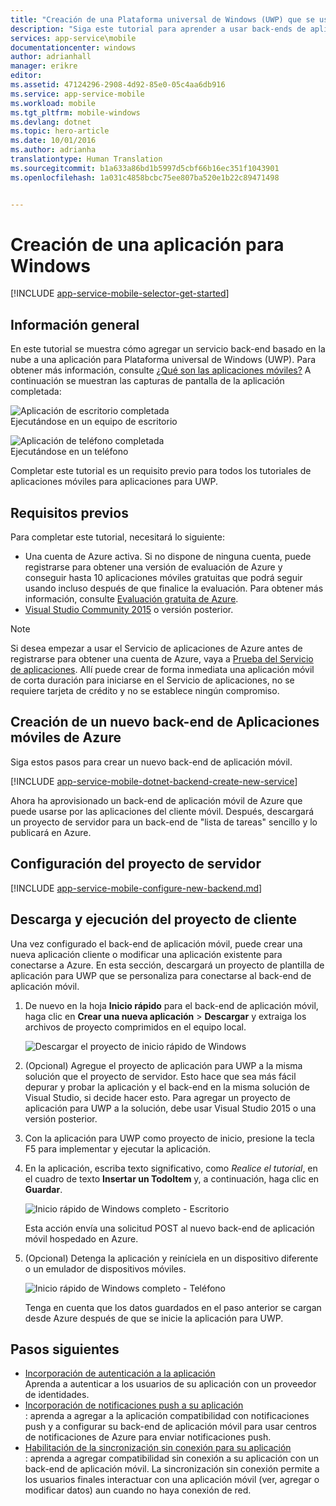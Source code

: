 ```yaml
---
title: "Creación de una Plataforma universal de Windows (UWP) que se use en Mobile Apps | Microsoft Docs"
description: "Siga este tutorial para aprender a usar back-ends de aplicación móvil de Azure para el desarrollo de aplicaciones para Plataforma universal de Windows (UWP) en C#, Visual Basic o JavaScript."
services: app-service\mobile
documentationcenter: windows
author: adrianhall
manager: erikre
editor: 
ms.assetid: 47124296-2908-4d92-85e0-05c4aa6db916
ms.service: app-service-mobile
ms.workload: mobile
ms.tgt_pltfrm: mobile-windows
ms.devlang: dotnet
ms.topic: hero-article
ms.date: 10/01/2016
ms.author: adrianha
translationtype: Human Translation
ms.sourcegitcommit: b1a633a86bd1b5997d5cbf66b16ec351f1043901
ms.openlocfilehash: 1a031c4858bcbc75ee807ba520e1b22c89471498


---
```

# <a name="create-a-windows-app"></a>Creación de una aplicación para Windows
[!INCLUDE [app-service-mobile-selector-get-started](../../includes/app-service-mobile-selector-get-started.md)]

## <a name="overview"></a>Información general
En este tutorial se muestra cómo agregar un servicio back-end basado en la nube a una aplicación para Plataforma universal de Windows (UWP). Para obtener más información, consulte [¿Qué son las aplicaciones móviles?](app-service-mobile-value-prop.md) A continuación se muestran las capturas de pantalla de la aplicación completada:

![Aplicación de escritorio completada](./media/app-service-mobile-windows-store-dotnet-get-started/mobile-quickstart-completed-desktop.png)   
Ejecutándose en un equipo de escritorio 

![Aplicación de teléfono completada](./media/app-service-mobile-windows-store-dotnet-get-started/mobile-quickstart-completed.png)  
Ejecutándose en un teléfono

Completar este tutorial es un requisito previo para todos los tutoriales de aplicaciones móviles para aplicaciones para UWP. 

## <a name="prerequisites"></a>Requisitos previos
Para completar este tutorial, necesitará lo siguiente:

* Una cuenta de Azure activa. Si no dispone de ninguna cuenta, puede registrarse para obtener una versión de evaluación de Azure y conseguir hasta 10 aplicaciones móviles gratuitas que podrá seguir usando incluso después de que finalice la evaluación. Para obtener más información, consulte [Evaluación gratuita de Azure](https://azure.microsoft.com/pricing/free-trial/).
* [Visual Studio Community 2015] o versión posterior.

> [!NOTE]
> Si desea empezar a usar el Servicio de aplicaciones de Azure antes de registrarse para obtener una cuenta de Azure, vaya a [Prueba del Servicio de aplicaciones](https://azure.microsoft.com/try/app-service/mobile/). Allí puede crear de forma inmediata una aplicación móvil de corta duración para iniciarse en el Servicio de aplicaciones, no se requiere tarjeta de crédito y no se establece ningún compromiso.
> 
> 

## <a name="create-a-new-azure-mobile-app-backend"></a>Creación de un nuevo back-end de Aplicaciones móviles de Azure
Siga estos pasos para crear un nuevo back-end de aplicación móvil.

[!INCLUDE [app-service-mobile-dotnet-backend-create-new-service](../../includes/app-service-mobile-dotnet-backend-create-new-service.md)]

Ahora ha aprovisionado un back-end de aplicación móvil de Azure que puede usarse por las aplicaciones del cliente móvil. Después, descargará un proyecto de servidor para un back-end de "lista de tareas" sencillo y lo publicará en Azure.

## <a name="configure-the-server-project"></a>Configuración del proyecto de servidor
[!INCLUDE [app-service-mobile-configure-new-backend.md](../../includes/app-service-mobile-configure-new-backend.md)]

## <a name="download-and-run-the-client-project"></a>Descarga y ejecución del proyecto de cliente
Una vez configurado el back-end de aplicación móvil, puede crear una nueva aplicación cliente o modificar una aplicación existente para conectarse a Azure. En esta sección, descargará un proyecto de plantilla de aplicación para UWP que se personaliza para conectarse al back-end de aplicación móvil.

1. De nuevo en la hoja **Inicio rápido** para el back-end de aplicación móvil, haga clic en **Crear una nueva aplicación** > **Descargar** y extraiga los archivos de proyecto comprimidos en el equipo local.
   
    ![Descargar el proyecto de inicio rápido de Windows](./media/app-service-mobile-windows-store-dotnet-get-started/mobile-app-windows-quickstart.png)
2. (Opcional) Agregue el proyecto de aplicación para UWP a la misma solución que el proyecto de servidor. Esto hace que sea más fácil depurar y probar la aplicación y el back-end en la misma solución de Visual Studio, si decide hacer esto. Para agregar un proyecto de aplicación para UWP a la solución, debe usar Visual Studio 2015 o una versión posterior.
3. Con la aplicación para UWP como proyecto de inicio, presione la tecla F5 para implementar y ejecutar la aplicación.
4. En la aplicación, escriba texto significativo, como *Realice el tutorial*, en el cuadro de texto **Insertar un TodoItem** y, a continuación, haga clic en **Guardar**.
   
    ![Inicio rápido de Windows completo - Escritorio](./media/app-service-mobile-windows-store-dotnet-get-started/mobile-quickstart-startup.png)
   
    Esta acción envía una solicitud POST al nuevo back-end de aplicación móvil hospedado en Azure.
5. (Opcional) Detenga la aplicación y reiníciela en un dispositivo diferente o un emulador de dispositivos móviles.
   
    ![Inicio rápido de Windows completo - Teléfono](./media/app-service-mobile-windows-store-dotnet-get-started/mobile-quickstart-completed.png)
   
    Tenga en cuenta que los datos guardados en el paso anterior se cargan desde Azure después de que se inicie la aplicación para UWP. 

## <a name="next-steps"></a>Pasos siguientes
* [Incorporación de autenticación a la aplicación](app-service-mobile-windows-store-dotnet-get-started-users.md)  
  Aprenda a autenticar a los usuarios de su aplicación con un proveedor de identidades.
* [Incorporación de notificaciones push a su aplicación](app-service-mobile-windows-store-dotnet-get-started-push.md)  
  : aprenda a agregar a la aplicación compatibilidad con notificaciones push y a configurar su back-end de aplicación móvil para usar centros de notificaciones de Azure para enviar notificaciones push.
* [Habilitación de la sincronización sin conexión para su aplicación](app-service-mobile-windows-store-dotnet-get-started-offline-data.md)  
  : aprenda a agregar compatibilidad sin conexión a su aplicación con un back-end de aplicación móvil. La sincronización sin conexión permite a los usuarios finales interactuar con una aplicación móvil (ver, agregar o modificar datos) aun cuando no haya conexión de red.

<!-- Anchors. -->
<!-- Images. -->
<!-- URLs. -->
[Mobile App SDK]: http://go.microsoft.com/fwlink/?LinkId=257545
[Azure portal]: https://portal.azure.com/
[Visual Studio Community 2015]: https://go.microsoft.com/fwLink/p/?LinkID=534203



<!--HONumber=Jan17_HO3-->


